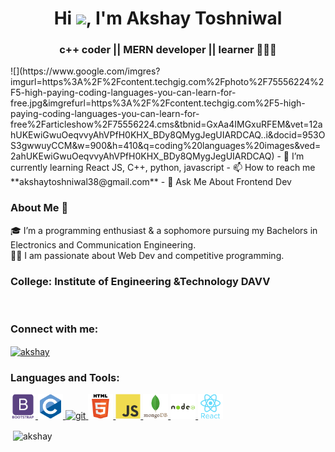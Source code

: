 <h1 align="center">Hi <img src="https://github.com/TheDudeThatCode/TheDudeThatCode/blob/master/Assets/Hi.gif" width="29px">, I'm Akshay Toshniwal</h1>
<h3 align="center">c++ coder || MERN developer || learner 👨🏻‍💻</h3>
![](https://www.google.com/imgres?imgurl=https%3A%2F%2Fcontent.techgig.com%2Fphoto%2F75556224%2F5-high-paying-coding-languages-you-can-learn-for-free.jpg&imgrefurl=https%3A%2F%2Fcontent.techgig.com%2F5-high-paying-coding-languages-you-can-learn-for-free%2Farticleshow%2F75556224.cms&tbnid=GxAa4IMGxuRFEM&vet=12ahUKEwiGwuOeqvvyAhVPfH0KHX_BDy8QMygJegUIARDCAQ..i&docid=953OS3gwwuyCCM&w=900&h=410&q=coding%20languages%20images&ved=2ahUKEwiGwuOeqvvyAhVPfH0KHX_BDy8QMygJegUIARDCAQ)
- 🌱 I’m currently learning React JS, C++, python, javascript
- 📫 How to reach me **akshaytoshniwal38@gmail.com**
- 📣 Ask Me About Frontend Dev

### About Me 🚀

🎓 I’m a programming enthusiast & a sophomore pursuing my Bachelors in Electronics and Communication Engineering.</br>
👨‍💻 I am passionate about Web Dev and competitive programming. </br>

<h3> College: Institute of Engineering &Technology DAVV </h3> <br />
<h3 align="left">Connect with me:</h3>
<p align="left">

<a href="https://www.linkedin.com/in/akshay-toshniwal-%F0%9F%87%AE%F0%9F%87%B3-a3aa77206/" target="blank"><img align="center" src="https://cdn.jsdelivr.net/npm/simple-icons@3.0.1/icons/linkedin.svg" alt="akshay" height="30" width="40" /></a>

</p>

<h3 align="left">Languages and Tools:</h3>
<p align="left"> <a href="https://getbootstrap.com" target="_blank"> <img src="https://raw.githubusercontent.com/devicons/devicon/master/icons/bootstrap/bootstrap-plain-wordmark.svg" alt="bootstrap" width="40" height="40"/> </a> <a href="https://www.cprogramming.com/" target="_blank"> <img src="https://raw.githubusercontent.com/devicons/devicon/master/icons/c/c-original.svg" alt="c" width="40" height="40"/> </a>  <a href="https://git-scm.com/" target="_blank"> <img src="https://www.vectorlogo.zone/logos/git-scm/git-scm-icon.svg" alt="git" width="40" height="40"/> </a> <a href="https://www.w3.org/html/" target="_blank"> <img src="https://raw.githubusercontent.com/devicons/devicon/master/icons/html5/html5-original-wordmark.svg" alt="html5" width="40" height="40"/> </a> <a href="https://developer.mozilla.org/en-US/docs/Web/JavaScript" target="_blank"> <img src="https://raw.githubusercontent.com/devicons/devicon/master/icons/javascript/javascript-original.svg" alt="javascript" width="40" height="40"/> </a> <a href="https://www.mongodb.com/" target="_blank"> <img src="https://raw.githubusercontent.com/devicons/devicon/master/icons/mongodb/mongodb-original-wordmark.svg" alt="mongodb" width="40" height="40"/> </a> <a href="https://nodejs.org" target="_blank"> <img src="https://raw.githubusercontent.com/devicons/devicon/master/icons/nodejs/nodejs-original-wordmark.svg" alt="nodejs" width="40" height="40"/> </a> <a href="https://reactjs.org/" target="_blank"> <img src="https://raw.githubusercontent.com/devicons/devicon/master/icons/react/react-original-wordmark.svg" alt="react" width="40" height="40"/> </a> </p>

<p>&nbsp;<img align="center" src="https://github-readme-stats.vercel.app/api?username=Akshay1810&show_icons=true&locale=en" alt="akshay" /></p>
